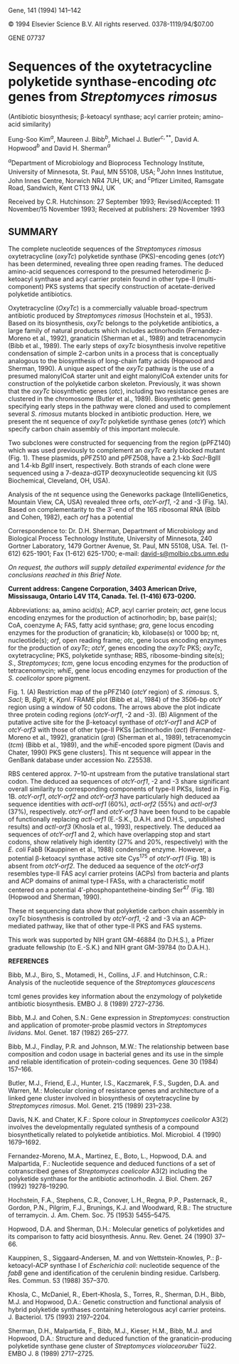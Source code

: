 
Gene, 141 (1994) 141–142

© 1994 Elsevier Science B.V. All rights reserved. 0378-1119/94/$07.00

GENE 07737

# Sequences of the oxytetracycline polyketide synthase-encoding *otc* genes from *Streptomyces rimosus*

(Antibiotic biosynthesis; β-ketoacyl synthase; acyl carrier protein; amino-acid similarity)

Eung-Soo Kim${}^{a}$, Maureen J. Bibb${}^{b}$, Michael J. Butler${}^{c,**}$, David A. Hopwood${}^{b}$ and David H. Sherman${}^{a}$

${}^{a}$Department of Microbiology and Bioprocess Technology Institute, University of Minnesota, St. Paul, MN 55108, USA; ${}^{b}$John Innes Institutue, John Innes Centre, Norwich NR4 7UH, UK; and ${}^{c}$Pfizer Limited, Ramsgate Road, Sandwich, Kent CT13 9NJ, UK

Received by C.R. Hutchinson: 27 September 1993; Revised/Accepted: 11 November/15 November 1993; Received at publishers: 29 November 1993

## SUMMARY

The complete nucleotide sequences of the *Streptomyces rimosus* oxytetracycline (*oxyTc*) polyketide synthase (PKS)-encoding genes (*otcY*) has been determined, revealing three open reading frames. The deduced amino-acid sequences correspond to the presumed heterodimeric β-ketoacyl synthase and acyl carrier protein found in other type-II (multi-component) PKS systems that specify construction of acetate-derived polyketide antibiotics.

Oxytetracycline (*OxyTc*) is a commercially valuable broad-spectrum antibiotic produced by *Streptomyces rimosus* (Hochstein et al., 1953). Based on its biosynthesis, *oxyTc* belongs to the polyketide antibiotics, a large family of natural products which includes actinorhodin (Fernandez-Moreno et al., 1992), granaticin (Sherman et al., 1989) and tetracenomycin (Bibb et al., 1989). The early steps of *oxyTc* biosynthesis involve repetitive condensation of simple 2-carbon units in a process that is conceptually analogous to the biosynthesis of long-chain fatty acids (Hopwood and Sherman, 1990). A unique aspect of the *oxyTc* pathway is the use of a presumed malonylCoA starter unit and eight malonylCoA extender units for construction of the polyketide carbon skeleton. Previously, it was shown that the *oxyTc* biosynthetic genes (*otc*), including two resistance genes are clustered in the chromosome (Butler et al., 1989). Biosynthetic genes specifying early steps in the pathway were cloned and used to complement several *S. rimosus* mutants blocked in antibiotic production. Here, we present the nt sequence of *oxyTc* polyketide synthase genes (*otcY*) which specify carbon chain assembly of this important molecule.

Two subclones were constructed for sequencing from the region (pPFZ140) which was used previously to complement an *oxyTc* early blocked mutant (Fig. 1). These plasmids, pPFZ510 and pPFZ508, have a 2.1-kb *SacI*-BglII and 1.4-kb *BglII* insert, respectively. Both strands of each clone were sequenced using a 7-deaza-dGTP deoxynucleotide sequencing kit (US Biochemical, Cleveland, OH, USA).

Analysis of the nt sequence using the Geneworks package (IntelliGenetics, Mountain View, CA, USA) revealed three orfs, *otcY-orf1*, -2 and -3 (Fig. 1A). Based on complementarity to the 3′-end of the 16S ribosomal RNA (Bibb and Cohen, 1982), each *orf* has a potential

Correspondence to: Dr. D.H. Sherman, Department of Microbiology and Biological Process Technology Institute, University of Minnesota, 240 Gortner Laboratory, 1479 Gortner Avenue, St. Paul, MN 55108, USA. Tel. (1-612) 625-1901; Fax (1-612) 625-1700; e-mail: david-s@molbio.cbs.umn.edu

*On request, the authors will supply detailed experimental evidence for the conclusions reached in this Brief Note.*

**Current address: Cangene Corporation, 3403 American Drive, Mississauga, Ontario L4V 1T4, Canada. Tel. (1-416) 673-0200.**

Abbreviations: aa, amino acid(s); ACP, acyl carrier protein; *act*, gene locus encoding enzymes for the production of actinorhodin; bp, base pair(s); CoA, coenzyme A; FAS, fatty acid synthase; *gra*, gene locus encoding enzymes for the production of granaticin; kb, kilobase(s) or 1000 bp; nt, nucleotide(s); *orf*, open reading frame; *otc*, gene locus encoding enzymes for the production of *oxyTc*; *otcY*, genes encoding the *oxyTc* PKS; *oxyTc*, oxytetracycline; PKS, polyketide synthase; RBS, ribosome-binding site(s); *S.*, *Streptomyces*; *tcm*, gene locus encoding enzymes for the production of tetracenomycin; *whiE*, gene locus encoding enzymes for production of the *S. coelicolor* spore pigment.

Fig. 1. (A) Restriction map of the pPFZ140 (*otcY* region) of *S. rimosus*. S, *SacI*; B, *BglII*; K, *KpnI*. FRAME plot (Bibb et al., 1984) of the 3506-bp *otcY* region using a window of 50 codons. The arrows above the plot indicate three protein coding regions (*otcY-orf1*, -2 and -3). (B) Alignment of the putative active site for the β-ketoacyl synthase of *otcY-orf1* and ACP of *otcY-orf3* with those of other type-II PKSs [actinorhodin (*act*) (Fernandez-Moreno et al., 1992), granaticin (*gra*) (Sherman et al., 1989), tetracenomycin (*tcm*) (Bibb et al., 1989), and the *whiE*-encoded spore pigment (Davis and Chater, 1990) PKS gene clusters]. This nt sequence will appear in the GenBank database under accession No. Z25538.

RBS centered approx. 7–10-nt upstream from the putative translational start codon. The deduced aa sequences of *otcY-orf1*, -2 and -3 share significant overall similarity to corresponding components of type-II PKSs, listed in Fig. 1B. *otcY-orf1*, *otcY-orf2* and *otcY-orf3* have particularly high deduced aa sequence identities with *actI-orf1* (60%), *actI-orf2* (55%) and *actI-orf3* (37%), respectively. *otcY-orf1* and *otcY-orf3* have been found to be capable of functionally replacing *actI-orf1* (E.-S.K., D.A.H. and D.H.S., unpublished results) and *actI-orf3* (Khosla et al., 1993), respectively. The deduced aa sequences of *otcY-orf1* and 2, which have overlapping stop and start codons, show relatively high identity (27% and 20%, respectively) with the *E. coli* FabB (Kauppinen et al., 1988) condensing enzyme. However, a potential β-ketoacyl synthase active site Cys<sup>175</sup> of *otcY-orf1* (Fig. 1B) is absent from *otcY-orf2*. The deduced aa sequence of the *otcY-orf3* resembles type-II FAS acyl carrier proteins (ACPs) from bacteria and plants and ACP domains of animal type-I FASs, with a characteristic motif centered on a potential 4′-phosphopantetheine-binding Ser<sup>47</sup> (Fig. 1B) (Hopwood and Sherman, 1990).

These nt sequencing data show that polyketide carbon chain assembly in oxyTc biosynthesis is controlled by *otcY-orf1*, -2 and -3 via an ACP-mediated pathway, like that of other type-II PKS and FAS systems.

This work was supported by NIH grant GM-46884 (to D.H.S.), a Pfizer graduate fellowship (to E.-S.K.) and NIH grant GM-39784 (to D.A.H.).

**REFERENCES**

Bibb, M.J., Biro, S., Motamedi, H., Collins, J.F. and Hutchinson, C.R.: Analysis of the nucleotide sequence of the *Streptomyces glaucescens*

tcml genes provides key information about the enzymology of polyketide antibiotic biosynthesis. EMBO J. 8 (1989) 2727–2736.

Bibb, M.J. and Cohen, S.N.: Gene expression in *Streptomyces*: construction and application of promoter-probe plasmid vectors in *Streptomyces lividans*. Mol. Genet. 187 (1982) 265–277.

Bibb, M.J., Findlay, P.R. and Johnson, M.W.: The relationship between base composition and codon usage in bacterial genes and its use in the simple and reliable identification of protein-coding sequences. Gene 30 (1984) 157–166.

Butler, M.J., Friend, E.J., Hunter, I.S., Kaczmarek, F.S., Sugden, D.A. and Warren, M.: Molecular cloning of resistance genes and architecture of a linked gene cluster involved in biosynthesis of oxytetracycline by *Streptomyces rimosus*. Mol. Genet. 215 (1989) 231–238.

Davis, N.K. and Chater, K.F.: Spore colour in *Streptomyces coelicolor* A3(2) involves the developmentally regulated synthesis of a compound biosynthetically related to polyketide antibiotics. Mol. Microbiol. 4 (1990) 1679–1692.

Fernandez-Moreno, M.A., Martinez, E., Boto, L., Hopwood, D.A. and Malpartida, F.: Nucleotide sequence and deduced functions of a set of cotranscribed genes of *Streptomyces coelicolor* A3(2) including the polyketide synthase for the antibiotic actinorhodin. J. Biol. Chem. 267 (1992) 19278–19290.

Hochstein, F.A., Stephens, C.R., Conover, L.H., Regna, P.P., Pasternack, R., Gordon, P.N., Pilgrim, F.J., Brunings, K.J. and Woodward, R.B.: The structure of terramycin. J. Am. Chem. Soc. 75 (1953) 5455–5475.

Hopwood, D.A. and Sherman, D.H.: Molecular genetics of polyketides and its comparison to fatty acid biosynthesis. Annu. Rev. Genet. 24 (1990) 37–66.

Kauppinen, S., Siggaard-Andersen, M. and von Wettstein-Knowles, P.: β-ketoacyl-ACP synthase I of *Escherichia coli*: nucleotide sequence of the *fabB* gene and identification of the cerulenin binding residue. Carlsberg. Res. Commun. 53 (1988) 357–370.

Khosla, C., McDaniel, R., Ebert-Khosla, S., Torres, R., Sherman, D.H., Bibb, M.J. and Hopwood, D.A.: Genetic construction and functional analysis of hybrid polyketide synthases containing heterologous acyl carrier proteins. J. Bacteriol. 175 (1993) 2197–2204.

Sherman, D.H., Malpartida, F., Bibb, M.J., Kieser, H.M., Bibb, M.J. and Hopwood, D.A.: Structure and deduced function of the granaticin-producing polyketide synthase gene cluster of *Streptomyces violaceoruber* Tü22. EMBO J. 8 (1989) 2717–2725.
